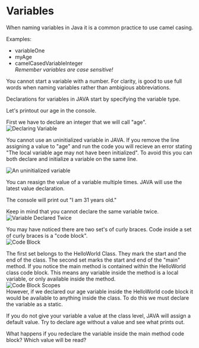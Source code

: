 # Variables

When naming variables in Java it is a common practice to use camel casing. 

Examples:  
- variableOne  
- myAge  
- camelCasedVariableInteger  
*Remember variables are case sensitive!*

You cannot start a variable with a number. For clarity, is good to use full words when naming variables rather than ambigious abbreviations.

Declarations for variables in JAVA start by specifying the variable type.  

Let's printout our age in the console.  

First we have to declare an integer that we will call "age".  
![Declaring Variable](https://i.imgur.com/zwD1JDY.png)  

You cannot use an uninitialized variable in JAVA. If you remove the line assigning a value to "age" and run the code you will recieve an error stating "The local variable age may not have been initialized". To avoid this you can both declare and initialize a variable on the same line.   

![An uninitialized variable](https://i.imgur.com/aypbN5R.png)  

You can reasign the value of a variable multiple times. JAVA will use the latest value declaration.  

The console will print out "I am 31 years old."  

Keep in mind that you cannot declare the same variable twice.  
![Variable Declared Twice](https://i.imgur.com/71mfdS4.png)  

You may have noticed there are two set's of curly braces. Code inside a set of curly braces is a "code block".  
![Code Block](https://i.imgur.com/r8thk3Q.png)  

The first set belongs to the HelloWorld Class. They mark the start and the end of the class. The second set marks the start and end of the "main" method. If you notice the main method is contained within the HelloWorld class code block. This means any variable inside the method is a local variable, or only available inside the method.  
![Code Block Scopes](https://i.imgur.com/2XAkhgx.png)  
However, if we declared our age variable inside the HelloWorld code block it would be available to anything inside the class. To do this we must declare the variable as a static. 

If you do not give your variable a value at the class level, JAVA will assign a default value. Try to declare age without a value and see what prints out. 

What happens if you redeclare the variable inside the main method code block? Which value will be read? 


